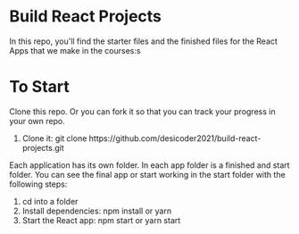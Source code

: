 # Build React Projects

In this repo, you'll find the starter files and the finished files for the React Apps that we make in the courses:s

# To Start

Clone this repo. Or you can fork it so that you can track your progress in your own repo.

<ol>
  <li>Clone it: <code?>git clone https://github.com/desicoder2021/build-react-projects.git</code></li>
</ol>

Each application has its own folder. In each app folder is a finished and start folder. You can see the final app or start working in the start folder with the following steps:

1. cd into a folder
2. Install dependencies: npm install or yarn
3. Start the React app: npm start or yarn start
